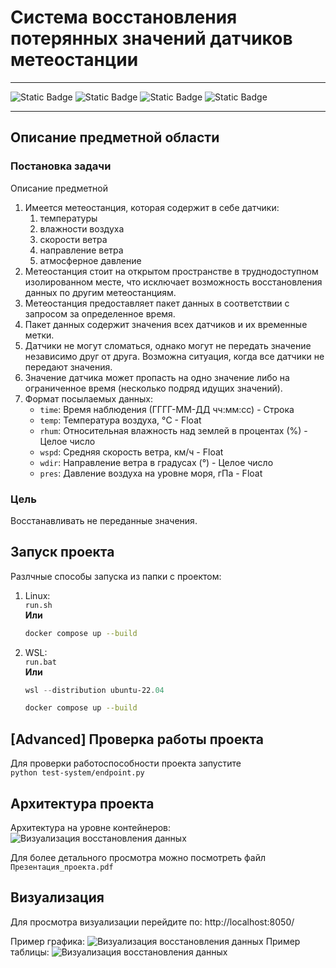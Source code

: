 # Система восстановления потерянных значений датчиков метеостанции
---
![Static Badge](https://img.shields.io/badge/python-FFCF00?style=for-the-badge&logo=python) ![Static Badge](https://img.shields.io/badge/docker-AADBFF?style=for-the-badge&logo=docker) ![Static Badge](https://img.shields.io/badge/rabbitmq-9F00C6?style=for-the-badge&logo=rabbitmq) ![Static Badge](https://img.shields.io/badge/postgresql-909498?style=for-the-badge&logo=postgresql) 

---
## Описание предметной области

### Постановка задачи
Описание предметной 
1. Имеется метеостанция, которая содержит в себе датчики:
    1. температуры
    2. влажности воздуха
    3. скорости ветра
    4. направление ветра
    5. атмосферное давление
2. Метеостанция стоит на открытом пространстве в труднодоступном изолированном месте, что исключает возможность восстановления данных по другим метеостанциям.
3. Метеостанция предоставляет пакет данных в соответствии с запросом за определенное время.
4. Пакет данных содержит значения всех датчиков и их временные метки.
5. Датчики не могут сломаться, однако могут не передать значение независимо друг от друга. Возможна ситуация, когда все датчики не передают значения.
6. Значение датчика может пропасть на одно значение либо на ограниченное время (несколько подряд идущих значений).
7. Формат посылаемых данных:
    - `time`: Время наблюдения (ГГГГ-ММ-ДД чч:мм:сс) - Строка
    - `temp`: Температура воздуха, °C - Float
    - `rhum`: Относительная влажность над землей в процентах (%) - Целое число
    - `wspd`: Средняя скорость ветра, км/ч - Float
    - `wdir`: Направление ветра в градусах (°) - Целое число
    - `pres`: Давление воздуха на уровне моря, гПа - Float

### Цель
Восстанавливать не переданные значения.


## Запуск проекта

Разлчные способы запуска из папки с проектом:

1. Linux:  
    ```run.sh```  
    **Или**
    ```bash
    docker compose up --build
    ```  

2. WSL:  
    ```run.bat```  
    **Или**  
    ```powershell
    wsl --distribution ubuntu-22.04
    ```
    ```bash
    docker compose up --build
    ```

## [Advanced] Проверка работы проекта  
Для проверки работоспособности проекта запустите  
```python test-system/endpoint.py```  

## Архитектура проекта  
Архитектура на уровне контейнеров:
![Визуализация восстановления данных](assets/architect.png)
 
Для более детального просмотра можно посмотреть файл ```Презентация_проекта.pdf```


## Визуализация  
Для просмотра визуализации перейдите по: http://localhost:8050/   



Пример графика:
![Визуализация восстановления данных](assets/screen_1.png)
Пример таблицы:
![Визуализация восстановления данных](assets/screen_2.png)

